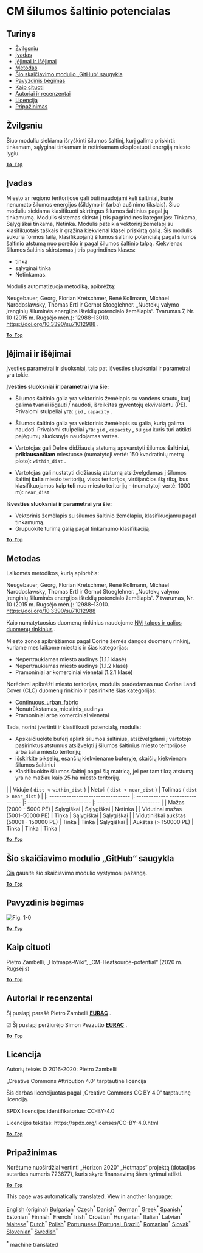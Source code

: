 <h1><a class="anchor" id="cm-heat-source-potential" href="#cm-heat-source-potential"><i class="fa fa-link"></i></a>CM šilumos šaltinio potencialas</h1><h2><a class="anchor" id="table-of-contents" href="#table-of-contents"><i class="fa fa-link"></i></a> Turinys</h2><ul><li> <a href="#in-a-glance">Žvilgsniu</a></li><li> <a href="#introduction">Įvadas</a></li><li> <a href="#inputs-and-outputs">Įėjimai ir išėjimai</a></li><li> <a href="#method">Metodas</a></li><li> <a href="#github-repository-of-this-calculation-module">Šio skaičiavimo modulio „GitHub“ saugykla</a></li><li> <a href="#sample-run">Pavyzdinis bėgimas</a></li><li> <a href="#how-to-cite">Kaip cituoti</a></li><li> <a href="#authors-and-reviewers">Autoriai ir recenzentai</a></li><li> <a href="#license">Licencija</a></li><li> <a href="#acknowledgement">Pripažinimas</a></li></ul><h2><a class="anchor" id="in-a-glance" href="#in-a-glance"><i class="fa fa-link"></i></a> Žvilgsniu</h2><p> Šiuo moduliu siekiama išryškinti šilumos šaltinį, kurį galima priskirti: tinkamam, sąlyginai tinkamam ir netinkamam eksploatuoti energiją miesto lygiu.</p><p> <a href="#table-of-contents"><strong><code>To Top</code></strong></a></p><h2><a class="anchor" id="introduction" href="#introduction"><i class="fa fa-link"></i></a> Įvadas</h2><p> Miesto ar regiono teritorijose gali būti naudojami keli šaltiniai, kurie nenumato šilumos energijos (šildymo ir (arba) aušinimo tikslais). Šiuo moduliu siekiama klasifikuoti skirtingus šilumos šaltinius pagal jų tinkamumą. Modulis sistemas skirsto į tris pagrindines kategorijas: Tinkama, Sąlygiškai tinkama, Netinka. Modulis pateikia vektorinį žemėlapį su klasifikuotais taškais ir grąžina kiekvienai klasei priskirtą galią. Šis modulis sukuria formos failą, klasifikuojantį šilumos šaltinio potencialą pagal šilumos šaltinio atstumą nuo poreikio ir pagal šilumos šaltinio talpą. Kiekvienas šilumos šaltinis skirstomas į tris pagrindines klases:</p><ul><li> tinka</li><li> sąlyginai tinka</li><li> Netinkamas.</li></ul><p> Modulis automatizuoja metodiką, apibrėžtą:</p><p> Neugebauer, Georg, Florian Kretschmer, René Kollmann, Michael Narodoslawsky, Thomas Ertl ir Gernot Stoeglehner. „Nuotekų valymo įrenginių šiluminės energijos išteklių potencialo žemėlapis“. Tvarumas 7, Nr. 10 (2015 m. Rugsėjo mėn.): 12988–13010. <a href="https://doi.org/10.3390/su71012988">https://doi.org/10.3390/su71012988</a> .</p><p> <a href="#table-of-contents"><strong><code>To Top</code></strong></a></p><h2><a class="anchor" id="inputs-and-outputs" href="#inputs-and-outputs"><i class="fa fa-link"></i></a> Įėjimai ir išėjimai</h2><p> Įvesties parametrai ir sluoksniai, taip pat išvesties sluoksniai ir parametrai yra tokie.</p><p> <strong>Įvesties sluoksniai ir parametrai yra šie:</strong></p><ul><li><p> Šilumos šaltinio galia yra vektorinis žemėlapis su vandens srautu, kurį galima tvariai išgauti / naudoti, išreikštas gyventojų ekvivalentu (PE). Privalomi stulpeliai yra: <code>gid</code> , <code>capacity</code> .</p></li><li><p> Šilumos šaltinio galia yra vektorinis žemėlapis su galia, kurią galima naudoti. Privalomi stulpeliai yra: <code>gid</code> , <code>capacity</code> , su <code>gid</code> kuris turi atitikti pajėgumų sluoksnyje naudojamas vertes.</p></li><li><p> Vartotojas gali Defne didžiausią atstumą apsvarstyti šilumos <strong>šaltiniui, priklausančiam</strong> miestuose (numatytoji vertė: 150 kvadratinių metrų ploto): <code>within_dist</code> .</p></li><li><p> Vartotojas gali nustatyti didžiausią atstumą atsižvelgdamas į šilumos šaltinį <strong>šalia</strong> miesto teritorijų, visos teritorijos, viršijančios šią ribą, bus klasifikuojamos kaip <strong>toli</strong> nuo miesto teritorijų - (numatytoji vertė: 1000 m): <code>near_dist</code></p></li></ul><p> <strong>Išvesties sluoksniai ir parametrai yra šie:</strong></p><ul><li> Vektorinis žemėlapis su šilumos šaltinio žemėlapiu, klasifikuojamu pagal tinkamumą.</li><li> Grupuokite turimą galią pagal tinkamumo klasifikaciją.</li></ul><p> <a href="#table-of-contents"><strong><code>To Top</code></strong></a></p><h2><a class="anchor" id="method" href="#method"><i class="fa fa-link"></i></a> Metodas</h2><p> Laikomės metodikos, kurią apibrėžia:</p><p> Neugebauer, Georg, Florian Kretschmer, René Kollmann, Michael Narodoslawsky, Thomas Ertl ir Gernot Stoeglehner. „Nuotekų valymo įrenginių šiluminės energijos išteklių potencialo žemėlapis“. 7 tvarumas, Nr. 10 (2015 m. Rugsėjo mėn.): 12988–13010. <a href="https://doi.org/10.3390/su71012988.">https://doi.org/10.3390/su71012988</a></p><p> Kaip numatytuosius duomenų rinkinius naudojome <a href="https://gitlab.com/hotmaps/potential/WWTP/">NVĮ talpos ir galios duomenų rinkinius</a> .</p><p> Miesto zonos apibrėžiamos pagal Corine žemės dangos duomenų rinkinį, kuriame mes laikome miestais ir šias kategorijas:</p><ul><li> Nepertraukiamas miesto audinys (1.1.1 klasė)</li><li> Nepertraukiamas miesto audinys (1.1.2 klasė)</li><li> Pramoniniai ar komerciniai vienetai (1.2.1 klasė)</li></ul><p> Norėdami apibrėžti miesto teritorijas, modulis pradedamas nuo Corine Land Cover (CLC) duomenų rinkinio ir pasirinkite šias kategorijas:</p><ul><li> Continuous_urban_fabric</li><li> Nenutrūkstamas_miestinis_audinys</li><li> Pramoniniai arba komerciniai vienetai</li></ul><p> Tada, norint įvertinti ir klasifikuoti potencialą, modulis:</p><ul><li> Apskaičiuokite buferį aplink šilumos šaltinius, atsižvelgdami į vartotojo pasirinktus atstumus atsižvelgti į šilumos šaltinius miesto teritorijose arba šalia miesto teritorijų;</li><li> išskirkite pikselių, esančių kiekviename buferyje, skaičių kiekvienam šilumos šaltiniui</li><li> Klasifikuokite šilumos šaltinį pagal šią matricą, jei per tam tikrą atstumą yra ne mažiau kaip 25 ha miesto teritorijų.</li></ul><p> | | Viduje ( <code>dist &lt; within_dist</code> ) | Netoli ( <code>dist &lt; near_dist</code> ) | Tolimas ( <code>dist &gt; near_dist</code> ) | |: --------------------------------- |: ------------- ----------------- |: -------------------------- |: --- ---------------------- | | Mažas (2000 - 5000 PE) | Sąlygiškai | Sąlygiškai | Netinka | | Vidutinai mažas (5001–50000 PE) | Tinka | Sąlygiškai | Sąlygiškai | | Vidutiniškai aukštas (50001 - 150000 PE) | Tinka | Tinka | Sąlygiškai | | Aukštas (&gt; 150000 PE) | Tinka | Tinka | Tinka |</p><p> <a href="#table-of-contents"><strong><code>To Top</code></strong></a></p><h2><a class="anchor" id="github-repository-of-this-calculation-module" href="#github-repository-of-this-calculation-module"><i class="fa fa-link"></i></a> Šio skaičiavimo modulio „GitHub“ saugykla</h2><p> <a href="https://github.com/HotMaps/heatsource_potential/tree/develop">Čia</a> gausite šio skaičiavimo modulio vystymosi pažangą.</p><p> <a href="#table-of-contents"><strong><code>To Top</code></strong></a></p><h2><a class="anchor" id="sample-run" href="#sample-run"><i class="fa fa-link"></i></a> Pavyzdinis bėgimas</h2><img alt="Fig. 1-0" src="https://wiki.hotmaps.hevs.ch/en/CM-Heatsource-potential/cm-heat.png" title="Vykdykite „Heatsource CM“"/><p> <a href="#table-of-contents"><strong><code>To Top</code></strong></a></p><h2><a class="anchor" id="how-to-cite" href="#how-to-cite"><i class="fa fa-link"></i></a> Kaip cituoti</h2><p> Pietro Zambelli, „Hotmaps-Wiki“, „CM-Heatsource-potential“ (2020 m. Rugsėjis)</p><p> <a href="#table-of-contents"><strong><code>To Top</code></strong></a></p><h2><a class="anchor" id="authors-and-reviewers" href="#authors-and-reviewers"><i class="fa fa-link"></i></a> Autoriai ir recenzentai</h2><p> Šį puslapį parašė Pietro Zambelli <strong><a href="http://www.eurac.edu">EURAC</a></strong> .</p><p> ☑ Šį puslapį peržiūrėjo Simon Pezzutto <strong><a href="http://www.eurac.edu">EURAC</a></strong> .</p><p> <a href="#table-of-contents"><strong><code>To Top</code></strong></a></p><h2><a class="anchor" id="license" href="#license"><i class="fa fa-link"></i></a> Licencija</h2><p> Autorių teisės © 2016-2020: Pietro Zambelli</p><p> „Creative Commons Attribution 4.0“ tarptautinė licencija</p><p> Šis darbas licencijuotas pagal „Creative Commons CC BY 4.0“ tarptautinę licenciją.</p><p> SPDX licencijos identifikatorius: CC-BY-4.0</p><p> Licencijos tekstas: https://spdx.org/licenses/CC-BY-4.0.html</p><p> <a href="#table-of-contents"><strong><code>To Top</code></strong></a></p><h2><a class="anchor" id="acknowledgement" href="#acknowledgement"><i class="fa fa-link"></i></a> Pripažinimas</h2><p> Norėtume nuoširdžiai vertinti „Horizon 2020“ „Hotmaps“ projektą (dotacijos sutarties numeris 723677), kuris skyrė finansavimą šiam tyrimui atlikti.</p><p> <a href="#table-of-contents"><strong><code>To Top</code></strong></a></p>
<!--- THIS IS A SUPER UNIQUE IDENTIFIER -->

This page was automatically translated. View in another language:

[English](../en/CM-Heat-source-potential) (original) [Bulgarian](../bg/CM-Heat-source-potential)<sup>\*</sup> [Czech](../cs/CM-Heat-source-potential)<sup>\*</sup> [Danish](../da/CM-Heat-source-potential)<sup>\*</sup> [German](../de/CM-Heat-source-potential)<sup>\*</sup> [Greek](../el/CM-Heat-source-potential)<sup>\*</sup> [Spanish](../es/CM-Heat-source-potential)<sup>\*</sup> [Estonian](../et/CM-Heat-source-potential)<sup>\*</sup> [Finnish](../fi/CM-Heat-source-potential)<sup>\*</sup> [French](../fr/CM-Heat-source-potential)<sup>\*</sup> [Irish](../ga/CM-Heat-source-potential)<sup>\*</sup> [Croatian](../hr/CM-Heat-source-potential)<sup>\*</sup> [Hungarian](../hu/CM-Heat-source-potential)<sup>\*</sup> [Italian](../it/CM-Heat-source-potential)<sup>\*</sup>  [Latvian](../lv/CM-Heat-source-potential)<sup>\*</sup> [Maltese](../mt/CM-Heat-source-potential)<sup>\*</sup> [Dutch](../nl/CM-Heat-source-potential)<sup>\*</sup> [Polish](../pl/CM-Heat-source-potential)<sup>\*</sup> [Portuguese (Portugal, Brazil)](../pt/CM-Heat-source-potential)<sup>\*</sup> [Romanian](../ro/CM-Heat-source-potential)<sup>\*</sup> [Slovak](../sk/CM-Heat-source-potential)<sup>\*</sup> [Slovenian](../sl/CM-Heat-source-potential)<sup>\*</sup> [Swedish](../sv/CM-Heat-source-potential)<sup>\*</sup> 

<sup>\*</sup> machine translated
